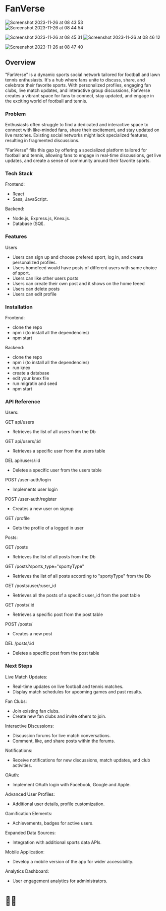 # FanVerse

![Screenshot 2023-11-26 at 08 43 53](https://github.com/olusanyaJ/fanVerse-client/assets/145439880/8e5ad672-98de-4df2-80d7-8ba2095b5afb) ![Screenshot 2023-11-26 at 08 44 54](https://github.com/olusanyaJ/fanVerse-client/assets/145439880/584269aa-de2b-4940-87de-d5b742902a16) 

![Screenshot 2023-11-26 at 08 45 31](https://github.com/olusanyaJ/fanVerse-client/assets/145439880/2e069a83-18ad-4b57-852c-ac598e22462d) ![Screenshot 2023-11-26 at 08 46 12](https://github.com/olusanyaJ/fanVerse-client/assets/145439880/9c852bdd-4a0b-40aa-86c0-130c2d1fc16a)

![Screenshot 2023-11-26 at 08 47 40](https://github.com/olusanyaJ/fanVerse-client/assets/145439880/8466ee74-a204-4e5b-85cd-0a96da1d6b51)

## Overview

"FanVerse" is a dynamic sports social network tailored for football and lawn tennis enthusiasts. It's a hub where fans unite to discuss, share, and celebrate their favorite sports. With personalized profiles, engaging fan clubs, live match updates, and interactive group discussions, FanVerse creates a vibrant space for fans to connect, stay updated, and engage in the exciting world of football and tennis.

### Problem

Enthusiasts often struggle to find a dedicated and interactive space to connect with like-minded fans, share their excitement, and stay updated on live matches. Existing social networks might lack specialized features, resulting in fragmented discussions.

"FanVerse" fills this gap by offering a specialized platform tailored for football and tennis, allowing fans to engage in real-time discussions, get live updates, and create a sense of community around their favorite sports.

### Tech Stack

Frontend:

- React
- Sass, JavaScript.

Backend:

- Node.js, Express.js, Knex.js.
- Database (SQl).

### Features

Users

- Users can sign up and choose prefered sport, log in, and create personalized profiles.
- Users homefeed would have posts of different users with same choice of sport.
- Users can like other users posts
- Users can create their own post and it shows on the home feeed
- Users can delete posts
- Users can edit profile

### Installation

Frontend:

- clone the repo
- npm i (to install all the dependencies)
- npm start

Backend:

- clone the repo
- npm i (to install all the dependencies)
- run knex
- create a database
- edit your knex file
- run migratin and seed
- npm start

### API Reference

Users:

GET api/users
  - Retrieves the list of all users from the Db

GET api/users/:id
  - Retrieves a specific user from the users table
    
DEL api/users/:id
  - Deletes a specific user from the users table

POST /user-auth/login
  - Implements user login

POST /user-auth/register
  - Creates a new user on signup

GET /profile
  - Gets the profile of a logged in user

Posts:

GET /posts
  - Retrieves the list of all posts from the Db
    
GET /posts?sports_type="sportyType"
  - Retrieves the list of all posts according to "sportyType" from the Db

GET /posts/user/:user_id
  - Retrieves all the posts of a specific user_id from the post table

GET /posts/:id
  - Retrieves a specific post from the post table

POST /posts/
  - Creates a new post

DEL /posts/:id
  - Deletes a specific post from the post table

### Next Steps

Live Match Updates:

- Real-time updates on live football and tennis matches.
- Display match schedules for upcoming games and past results.

Fan Clubs:

- Join existing fan clubs.
- Create new fan clubs and invite others to join.

Interactive Discussions:

- Discussion forums for live match conversations.
- Comment, like, and share posts within the forums.

Notifications:

- Receive notifications for new discussions, match updates, and club activities.

OAuth:

- Implement OAuth login with Facebook, Google and Apple.

Advanced User Profiles:

- Additional user details, profile customization.

Gamification Elements:

- Achievements, badges for active users.

Expanded Data Sources:

- Integration with additional sports data APIs.

Mobile Application:

- Develop a mobile version of the app for wider accessibility.

Analytics Dashboard:

- User engagement analytics for administrators.

# 🫶🏽
